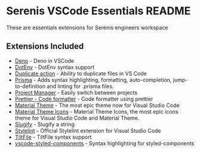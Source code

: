 # Serenis VSCode Essentials README

These are essentials extensions for Serenis engineers workspace

## Extensions Included

- [Deno](https://marketplace.visualstudio.com/items?itemName=denoland.vscode-deno) - Deno in VSCode
- [DotEnv](https://marketplace.visualstudio.com/items?itemName=mikestead.dotenv) - DotEnv syntax support
- [Duplicate action](https://marketplace.visualstudio.com/items?itemName=mrmlnc.vscode-duplicate) - Ability to duplicate files in VS Code
- [Prisma](https://marketplace.visualstudio.com/items?itemName=Prisma.prisma) - Adds syntax highlighting, formatting, auto-completion, jump-to-definition and linting for .prisma files.
- [Project Manager](https://marketplace.visualstudio.com/items?itemName=alefragnani.project-manager) - Easily switch between projects
- [Prettier - Code formatter](https://marketplace.visualstudio.com/items?itemName=esbenp.prettier-vscode) - Code formatter using prettier
- [Material Theme](https://marketplace.visualstudio.com/items?itemName=Equinusocio.vsc-material-theme) - The most epic theme now for Visual Studio Code
- [Material Theme Icons](https://marketplace.visualstudio.com/items?itemName=Equinusocio.vsc-material-theme-icons) - Material Theme Icons, the most epic icons theme for Visual Studio Code and Material Theme.
- [Slugify](https://marketplace.visualstudio.com/items?itemName=neptunedesign.vs-slug) - Slugify a string
- [Stylelint](https://marketplace.visualstudio.com/items?itemName=stylelint.vscode-stylelint) - Official Stylelint extension for Visual Studio Code
- [TiltFile](https://marketplace.visualstudio.com/items?itemName=tilt-dev.tiltfile) - TiltFile syntax support
- [vscode-styled-components](https://marketplace.visualstudio.com/items?itemName=styled-components.vscode-styled-components) - Syntax highlighting for styled-components
